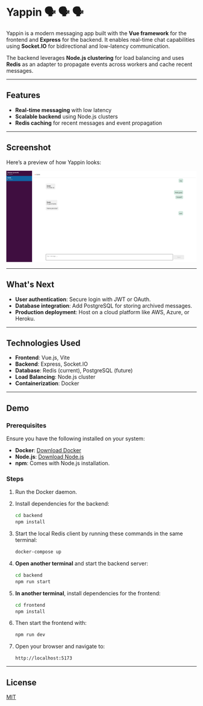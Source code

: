 # Yappin 🗣 🗣 🗣

Yappin is a modern messaging app built with the **Vue framework** for the frontend and **Express** for the backend. It enables real-time chat capabilities using **Socket.IO** for bidirectional and low-latency communication.

The backend leverages **Node.js clustering** for load balancing and uses **Redis** as an adapter to propagate events across workers and cache recent messages.

---

## Features

-   **Real-time messaging** with low latency
-   **Scalable backend** using Node.js clusters
-   **Redis caching** for recent messages and event propagation

---

## Screenshot

Here’s a preview of how Yappin looks:

![Yappin screenshot](screenshots/yappin.png)

---

## What's Next

-   **User authentication**: Secure login with JWT or OAuth.
-   **Database integration**: Add PostgreSQL for storing archived messages.
-   **Production deployment**: Host on a cloud platform like AWS, Azure, or Heroku.

---

## Technologies Used

-   **Frontend**: Vue.js, Vite
-   **Backend**: Express, Socket.IO
-   **Database**: Redis (current), PostgreSQL (future)
-   **Load Balancing**: Node.js cluster
-   **Containerization**: Docker

---

## Demo

### Prerequisites

Ensure you have the following installed on your system:

-   **Docker**: [Download Docker](https://www.docker.com/get-started)
-   **Node.js**: [Download Node.js](https://nodejs.org/)
-   **npm**: Comes with Node.js installation.

### Steps

1. Run the Docker daemon.

2. Install dependencies for the backend:

    ```bash
    cd backend
    npm install
    ```

3. Start the local Redis client by running these commands in the same terminal:

    ```bash
    docker-compose up
    ```

4. **Open another terminal** and start the backend server:

    ```bash
    cd backend
    npm run start
    ```

5. **In another terminal**, install dependencies for the frontend:

    ```bash
    cd frontend
    npm install
    ```

6. Then start the frontend with:

    ```bash
    npm run dev
    ```

7. Open your browser and navigate to:

    ```
    http://localhost:5173
    ```

---

## License

[MIT](./LICENSE)
